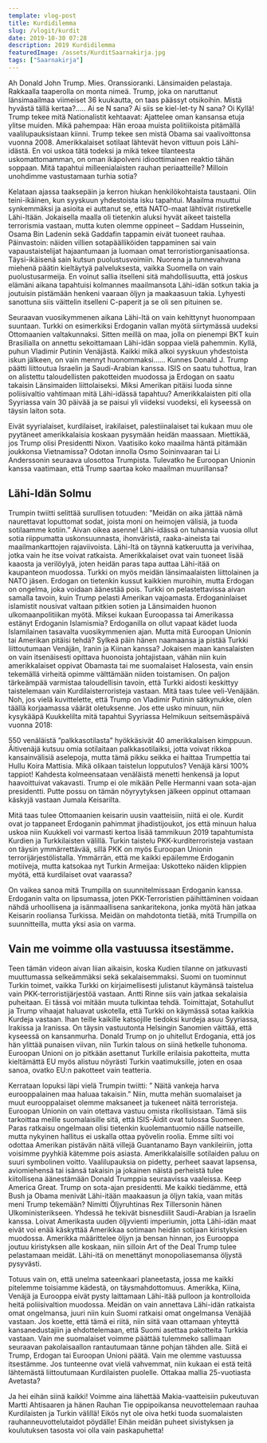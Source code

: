 ```yaml
---
template: vlog-post
title: Kurdidilemma
slug: /vlogit/kurdit
date: 2019-10-30 07:28
description: 2019 Kurdidilemma
featuredImage: /assets/KurditSaarnakirja.jpg
tags: ["Saarnakirja"]
---
```

Ah Donald John Trump. Mies. Oranssioranki. Länsimaiden pelastaja. Rakkaalla taaperolla on monta nimeä. Trump, joka on naruttanut länsimaailmaa viimeiset 36 kuukautta, on taas päässyt otsikoihin. Mistä hyvästä tällä kertaa?..... Ai se N sana? Ai siis se kiel-let-ty N sana? Oi Kyllä! Trump tekee mitä Nationalistit kehtaavat: Ajattelee oman kansansa etuja ylitse muiden. Mikä pahempaa: Hän eroaa muista politiikoista pitämällä vaalilupauksistaan kiinni. 
Trump tekee sen mistä Obama sai vaalivoittonsa vuonna 2008.  Amerikkalaiset sotilaat lähtevät hevon vittuun pois Lähi-idästä.  En voi uskoa tätä todeksi ja mikä tekee tilanteesta uskomattomamman, on oman ikäpolveni idioottimainen reaktio tähän soppaan. Mitä tapahtui milleenialaisten rauhan periaatteille? Milloin unohdimme vastustamaan turhia sotia? 

Kelataan ajassa taaksepäin ja kerron hiukan henkilökohtaista taustaani. Olin teini-ikäinen, kun syyskuun yhdestoista isku tapahtui. Maailma muuttui synkemmäksi ja asioita ei auttanut se, että NATO-maat lähtivät ristiretkelle Lähi-Itään. Jokaisella maalla oli tietenkin aluksi hyvät aikeet taistella terrorismia vastaan, mutta kuten olemme oppineet – Saddam Husseinin, Osama Bin Ladenin sekä Gaddafin tappamin eivät tuoneet rauhaa. Päinvastoin: näiden villien sotapäälliköiden tappaminen sai vain vapaustaistelijat hajaantumaan ja luomaan omat terroristiorganisaationsa. Täysi-ikäisenä sain kutsun puolustusvoimiin.  Nuorena ja tunnevahvana miehenä päätin kieltäytyä palveluksesta, vaikka Suomella on vain puolustusarmeija. En voinut sallia itselleni sitä mahdollisuutta, että joskus elämäni aikana tapahtuisi kolmannes maailmansota Lähi-idän sotkun takia ja joutuisin pistämään henkeni vaaraan öljyn ja maakaasuun takia. Lyhyesti sanottuna siis väittelin itselleni C-paperit ja se oli sen pituinen se. 

Seuraavan vuosikymmenen aikana Lähi-Itä on vain kehittynyt huonompaan suuntaan. Turkki on esimerkiksi Erdoganin vallan myötä siirtymässä uudeksi Ottomaanien valtakunnaksi. Sitten meillä on maa, jolla on pienempi BKT kuin Brasilialla on annettu sekoittamaan Lähi-idän soppaa vielä pahemmin. Kyllä, puhun Vladimir Putinin Venäjästä. Kaikki mikä alkoi syyskuun yhdestoista iskun jälkeen, on vain mennyt huonommaksi…… Kunnes Donald J. Trump päätti liittoutua Israelin ja Saudi-Arabian kanssa.  ISIS on saatu tuhottua, Iran on alistettu taloudellisten pakotteiden muodossa ja Erdogan on saatu takaisin Länsimaiden liittolaiseksi. Miksi Amerikan pitäisi luoda sinne poliisivaltio vahtimaan mitä Lähi-idässä tapahtuu? Amerikkalaisten piti olla Syyriassa vain 30 päivää ja se paisui yli viideksi vuodeksi, eli kyseessä on täysin laiton sota.

Eivät syyrialaiset, kurdilaiset, irakilaiset, palestiinalaiset tai kukaan muu ole pyytäneet amerikkalaisia koskaan pysymään heidän maassaan. Miettikää, jos Trump olisi Presidentti Nixon. Vaatisiko koko maailma häntä pitämään joukkonsa Vietnamissa?  Odotan innolla Osmo Soininvaaran tai Li Anderssonin seuraava ulosottoa Trumpista. Tulevatko he  Euroopan Unionin kanssa vaatimaan, että Trump saartaa koko maailman muurillansa?

## Lähi-Idän Solmu

Trumpin twiitti selittää surullisen totuuden: ”Meidän on aika jättää nämä naurettavat loputtomat sodat, joista moni on heimojen välisiä, ja tuoda sotilaamme kotiin.” Aivan oikea asenne! Lähi-idässä on tuhansia vuosia ollut sotia riippumatta uskonsuunnasta, ihonväristä, raaka-aineista tai maailmankarttojen rajaviivoista.  Lähi-Itä on täynnä katkeruutta ja verivihaa, jotka vain he itse voivat ratkaista. Amerikkalaiset ovat vain tuoneet lisää kaaosta ja verilöylyä, joten heidän paras tapa auttaa Lähi-itää on kaupanteon muodossa. Turkki on myös meidän länsimaalaisten liittolainen ja NATO jäsen. Erdogan on tietenkin kussut kaikkien muroihin, mutta Erdogan on ongelma, joka voidaan äänestää pois. Turkki on pelastettavissa aivan samalla tavoin, kuin Trump pelasti Amerikan vajoamasta.
Erdoganinlaiset islamistit nousivat valtaan pitkien sotien ja Länsimaiden huonon ulkomaanpolitiikan myötä. Miksei kukaan Euroopassa tai Amerikassa estänyt Erdoganin Islamismia? Erdoganilla on ollut vapaat kädet luoda Islamilainen tasavalta vuosikymmenien ajan. Mutta mitä Euroopan Unionin tai Amerikan pitäisi tehdä? Sylkeä päin hänen naamaansa ja pistää Turkki liittoutumaan Venäjän, Iranin ja Kiinan kanssa? Jokaisen maan kansalaisten on vain itsenäisesti opittava huonoista johtajistaan, vähän niin kuin amerikkalaiset oppivat Obamasta tai me suomalaiset Halosesta, vain ensin tekemällä virheitä opimme välttämään niiden toistamisen. On paljon tärkeämpää varmistaa taloudellisin tavoin, että Turkki aidosti keskittyy taistelemaan vain Kurdilaisterroristeja vastaan.
Mitä taas tulee veli-Venäjään. Noh, jos vielä kuvittelette, että Trump on Vladimir Putinin sätkynukke, olen täällä korjaamassa väärät oletuksenne. Jos ette usko minuun, niin kysykääpä Kuukkelilta mitä tapahtui Syyriassa Helmikuun seitsemäspäivä vuonna 2018: 

550 venäläistä ”palkkasotilasta” hyökkäsivät 40 amerikkalaisen kimppuun. Äitivenäjä kutsuu omia sotilaitaan palkkasotilaiksi, jotta voivat rikkoa kansainvälisiä aselepoja, mutta tämä pikku seikka ei haittaa Trumpettia tai Hullu Koira Mattisia. Mikä olikaan taistelun lopputulos? Venäjä kärsi 100% tappiot! Kahdesta kolmeensataan venäläistä menetti henkensä ja loput haavoittuivat vakavasti. Trump ei ole mikään Pelle Hermanni vaan sota-ajan presidentti. Putte possu on tämän nöyryytyksen jälkeen oppinut ottamaan käskyjä vastaan Jumala Keisarilta.

Mitä taas tulee Ottomaanien keisarin uusin vaatteisiin, niitä ei ole. Kurdit ovat jo tappaneet Erdoganin pahimmat jihadistijoukot, jos että minuun halua uskoa niin Kuukkeli voi varmasti kertoa lisää tammikuun 2019 tapahtumista Kurdien ja Turkkilaisten välillä. Turkin taistelu PKK-kurditerroristeja vastaan on täysin ymmärrettävää, sillä PKK on myös Euroopan Unionin terrorijärjestölistalla. Ymmärrän, että me kaikki epäilemme Erdoganin motiiveja, mutta katsokaa nyt Turkin Armeijaa: Uskotteko näiden klippien myötä, että kurdilaiset ovat vaarassa? 

On vaikea sanoa mitä Trumpilla on suunnitelmissaan Erdoganin kanssa. Erdoganin valta on lipsumassa, joten PKK-Terroristien päihittäminen voidaan nähdä urhoollisena ja isänmaallisena sankaritekona, jonka myötä hän jatkaa Keisarin rooliansa Turkissa. Meidän on mahdotonta tietää, mitä Trumpilla on suunnitteilla, mutta yksi asia on varma.

## Vain me voimme olla vastuussa itsestämme.

Teen tämän videon aivan liian aikaisin, koska Kudien tilanne on jatkuvasti muuttumassa selkeämmäksi sekä sekalaisemmaksi. Suomi on tuominnut Turkin toimet, vaikka Turkki on kirjaimellisesti julistanut käymänsä taistelua vain PKK-terroristijärjestöä vastaan. Antti Rinne siis vain jatkaa sekalaisia puheitaan. Ei tässä voi mitään muuta tulkintaa tehdä. Toimittajat, Sotahullut ja Trump vihaajat haluavat uskotella, että Turkki on käymässä sotaa kaikkia Kurdeja vastaan. Ihan teille kaikille katsojille tiedoksi kurdeja asuu Syyriassa, Irakissa ja Iranissa. On täysin vastuutonta Helsingin Sanomien väittää, että kyseessä on kansanmurha.
Donald Trump on jo uhitellut Erdogania, että jos hän ylittää punaisen viivan, niin Turkin talous on siinä hetkelle tuhonoma. Euroopan Unioni on jo pitkään asettanut Turkille erilaisia pakotteita, mutta kieltämättä EU myös alistuu nöyrästi Turkin vaatimuksille, joten en osaa sanoa, ovatko EU:n pakotteet vain teatteria.

Kerrataan lopuksi läpi vielä Trumpin twiitti: ” Näitä vankeja harva eurooppalainen maa haluaa takaisin.” Niin, mutta mehän suomalaiset ja muut eurooppalaiset olemme maksaneet ja tukeneet näitä terroristeja. Euroopan Unionin on vain otettava vastuu omista rikollisistaan. Tämä siis tarkoittaa meille suomalaisille sitä, että ISIS-Äidit ovat tulossa Suomeen. Paras ratkaisu ongelmaan olisi tietenkin kuolemantuomio näille natseille, mutta nykyinen hallitus ei uskalla ottaa pyövelin roolia. Emme silti voi odottaa Amerikan pistävän näitä villejä Guantanamo Bayn vankileiriin, jotta voisimme pyyhkiä kätemme pois asiasta.
Amerikkalaisille sotilaiden paluu on suuri symbolinen voitto. Vaalilupauksia on pidetty, perheet saavat lapsensa, aviomiehensä tai isänsä takaisin ja jokainen näistä perheistä tulee kiitollisena äänestämään Donald Trumppia seuraavissa vaaleissa. Keep America Great. Trump on sota-ajan presidentti. Me kaikki tiedämme, että Bush ja Obama menivät Lähi-itään maakaasun ja öljyn takia, vaan mitäs meni Trump tekemään? Nimitti Öljyruhtinas Rex Tillersonin hänen Ulkoministerikseen. Yhdessä he tekivät bisnesdiilit Saudi-Arabian ja Israelin kanssa. Loivat Amerikasta uuden öljyvienti imperiumin, jotta Lähi-idän maat eivät voi enää käskyttää Amerikkaa sotimaan heidän sotijaan kiristyksien muodossa. Amerikka määrittelee öljyn ja bensan hinnan, jos Eurooppa joutuu kiristyksen alle koskaan, niin silloin Art of the Deal Trump tulee pelastamaan meidät. Lähi-itä on menettänyt monopoliasemansa öljystä pysyvästi.

Totuus vain on, että unelma sateenkaari planeetasta, jossa me kaikki pitelemme toisiamme kädestä, on täysmahdottomuus. Amerikka, Kiina, Venäjä ja Eurooppa eivät pysty laittamaan Lähi-itää pulloon ja kontrolloida heitä poliisivaltion muodossa. Meidän on vain annettava Lähi-idän ratkaista omat ongelmansa, juuri niin kuin Suomi ratkaisi omat ongelmansa Venäjää vastaan.  Jos koette, että tämä ei riitä, niin siitä vaan ottamaan yhteyttä kansanedustajiin ja ehdottelemaan, että Suomi asettaa pakotteita Turkkia vastaan. Vain me suomalaiset voimme päättää tulemmeko sallimaan seuraavan pakolaisaallon rantautumaan tänne pohjan tähden alle. Siitä ei Trump, Erdogan tai Euroopan Unioni päätä. Vain me olemme vastuussa itsestämme. Jos tunteenne ovat vielä vahvemmat, niin kukaan ei estä teitä lähtemästä liittoutumaan Kurdilaisten puolelle. Ottakaa mallia 25-vuotiasta Avetasta?

Ja hei eihän siinä kaikki! Voimme aina lähettää Makia-vaatteisiin pukeutuvan Martti Ahtisaaren ja hänen Rauhan Tie oppipoikansa neuvottelemaan rauhaa Kurdilaisten ja Turkin välillä! Eikös nyt ole oiva hetki tuoda suomalaisten rauhanneuvottelutaidot pöydälle! Eihän meidän puheet sivistyksen ja koulutuksen tasosta voi olla vain paskapuhetta!
